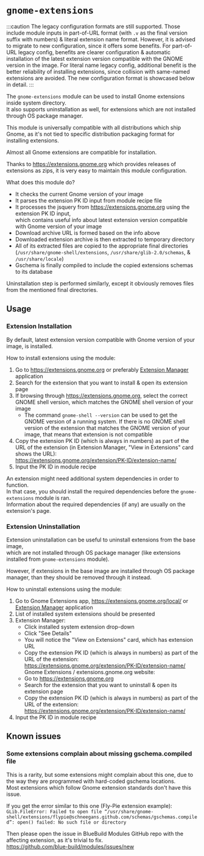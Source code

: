 # `gnome-extensions`

:::caution
The legacy configuration formats are still supported. Those include module inputs in part-of-URL format (with `.v` as the final version suffix with numbers) & literal extension name format. However, it is advised to migrate to new configuration, since it offers some benefits. For part-of-URL legacy config, benefits are clearer configuration & automatic installation of the latest extension version compatible with the GNOME version in the image. For literal name legacy config, additional benefit is the better reliability of installing extensions, since collision with same-named extensions are avoided. The new configuration format is showcased below in detail.
:::

The `gnome-extensions` module can be used to install Gnome extensions inside system directory.  
It also supports uninstallation as well, for extensions which are not installed through OS package manager.

This module is universally compatible with all distributions which ship Gnome, as it's not tied to specific distribution packaging format for installing extensions.

Almost all Gnome extensions are compatible for installation.

Thanks to https://extensions.gnome.org which provides releases of extensions as zips, it is very easy to maintain this module configuration.  

What does this module do?  
- It checks the current Gnome version of your image
- It parses the extension PK ID input from module recipe file
- It processes the jsquery from https://extensions.gnome.org using the extension PK ID input,  
  which contains useful info about latest extension version compatible with Gnome version of your image 
- Download archive URL is formed based on the info above  
- Downloaded extension archive is then extracted to temporary directory
- All of its extracted files are copied to the appropriate final directories  
  (`/usr/share/gnome-shell/extensions`, `/usr/share/glib-2.0/schemas`, & `/usr/share/locale`)
- Gschema is finally compiled to include the copied extensions schemas to its database

Uninstallation step is performed similarly, except it obviously removes files from the mentioned final directories.

## Usage

### Extension Installation

By default, latest extension version compatible with Gnome version of your image, is installed.

How to install extensions using the module:  
1. Go to https://extensions.gnome.org or preferably [Extension Manager](https://github.com/mjakeman/extension-manager) application
2. Search for the extension that you want to install & open its extension page
3. If browsing through https://extensions.gnome.org, select the correct GNOME shell version, which matches the GNOME shell version of your image
   - The command `gnome-shell --version` can be used to get the GNOME version of a running system.
   If there is no GNOME shell version of the extension that matches the GNOME version of your image, that means that extension is not compatible
4. Copy the extension PK ID (which is always in numbers) as part of the URL of the extension (in Extension Manager, "View in Extensions" card shows the URL):  
https://extensions.gnome.org/extension/PK-ID/extension-name/
5. Input the PK ID in module recipe

An extension might need additional system dependencies in order to function.  
In that case, you should install the required dependencies before the `gnome-extensions` module is ran.  
Information about the required dependencies (if any) are usually on the extension's page.  

### Extension Uninstallation

Extension uninstallation can be useful to uninstall extensions from the base image,  
which are not installed through OS package manager (like extensions installed from `gnome-extensions` module).

However, if extensions in the base image are installed through OS package manager, than they should be removed through it instead.

How to uninstall extensions using the module:  
1. Go to Gnome Extensions app, https://extensions.gnome.org/local/ or [Extension Manager](https://github.com/mjakeman/extension-manager) application
2. List of installed system extensions should be presented
3. Extension Manager:  
      - Click installed system extension drop-down  
      - Click "See Details"  
      - You will notice the "View on Extensions" card, which has extension URL  
      - Copy the extension PK ID (which is always in numbers) as part of the URL of the extension:  
         https://extensions.gnome.org/extension/PK-ID/extension-name/      
    Gnome Extensions / extensions.gnome.org website:  
      - Go to https://extensions.gnome.org  
      - Search for the extension that you want to uninstall & open its extension page  
      - Copy the extension PK ID (which is always in numbers) as part of the URL of the extension:  
         https://extensions.gnome.org/extension/PK-ID/extension-name/
4. Input the PK ID in module recipe

## Known issues
  
### Some extensions complain about missing gschema.compiled file

This is a rarity, but some extensions might complain about this one, due to the way they are programmed with hard-coded gschema locations.  
Most extensions which follow Gnome extension standards don't have this issue.

If you get the error similar to this one (Fly-Pie extension example):  
`GLib.FileError: Failed to open file “/usr/share/gnome-shell/extensions/flypie@schneegans.github.com/schemas/gschemas.compiled”: open() failed: No such file or directory`

Then please open the issue in BlueBuild Modules GitHub repo with the affecting extension, as it's trivial to fix.  
https://github.com/blue-build/modules/issues/new
